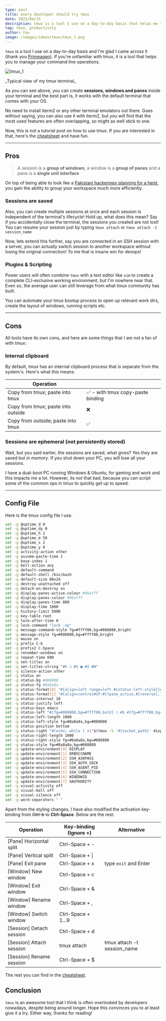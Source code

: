 ```yaml
---
type: post
title: every developer should try tmux
date: 2023/04/15
description: tmux is a tool I use on a day-to-day basis that helps me to manage my command line operations.
tag: tmux, productivity
author: You
image: /images/ideas/tmux/tmux_1.png
---
```


`tmux` is a tool I use on a day-to-day basis and I'm glad I came across it (thank you [Primeagen](https://www.youtube.com/@ThePrimeagen)). If you're unfamiliar with tmux, it is a tool that helps you to manage your command line operations.

![tmux_1](/images/ideas/tmux/tmux_1.png)

<footer> _Typical view of my tmux terminal_</footer>

As you can see above, you can create **sessions, windows and panes** inside your terminal and the best part is, it works with the default terminal that comes with your OS.

No need to install iterm2 or any other terminal emulators out there. Goes without saying, you can also use it with iterm2, but you will find that the most used features are often overlapping, so might as well stick to one.

Now, this is not a tutorial post on how to use tmux. If you are interested in that, here's the [cheatsheet](https://tmuxcheatsheet.com/) and have fun.

---

## Pros

> A session is a **group of windows**, a window is a **group of panes** and a pane is a **single unit interface**

On top of being able to look like a [Pakistani hackermen planning for a heist](https://www.youtube.com/watch?v=AhU45W0JSp8), you gain the ability to group your workspace much more efficiently.

### Sessions are saved

Also, you can create multiple sessions at once and each session is independent of the terminal's lifecycle! Hold up, what does this mean? Say if you accidentally close the terminal, the sessions you created are not lost! You can resume your session just by typing `tmux attach` or `tmux attach -t session_name`

Now, lets extend this further, say you are connected in an SSH session with a server, you can actually switch session to another workspace without losing the original connection! To me that is insane win for devops!

### Plugins & Scripting

Power users will often combine `tmux` with a text editor like `vim` to create a complete CLI-exclusive working environment, but I'm nowhere near that. Even so, the average user can still leverage from what tmux community has built.

You can automate your tmux bootup process to open up relevant work dirs, create the layout of windows, running scripts etc.

---

## Cons

All tools have its own cons, and here are some things that I am not a fan of with tmux:

### Internal clipboard

By default, tmux has an internal clipboard process that is separate from the system's. Here's what this means:

| **Operation**                      |                                   |
| ---------------------------------- | --------------------------------- |
| Copy from tmux; paste into tmux    | ✅ - with tmux copy-paste binding |
| Copy from tmux; paste into outside | ❌                                |
| Copy from outside; paste into tmux | ✅                                |

### Sessions are ephemeral (not persistently stored)

Wait, but you said earlier, the sessions are saved, what gives? Yes they are saved but _in memory_. If you shut down your PC, you will lose all your sessions.

I have a dual-boot PC running Windows & Ubuntu, for gaming and work and this impacts me a lot. However, its not that bad, because you can script some of the common ops in tmux to quickly get up to speed.

---

## Config File

Here is the tmux config file I use.

```bash copy showLineNumbers filename="~/.tmux.conf"
set -g @uptime_d 0
set -g @uptime_dy 0
set -g @uptime_h 2
set -g @uptime_m 50
set -g @uptime_s 2
set -g @uptime_y 0
set -g activity-action other
set -g assume-paste-time 1
set -g base-index 1
set -g bell-action any
set -g default-command
set -g default-shell /bin/bash
set -g default-size 80x24
set -g destroy-unattached off
set -g detach-on-destroy on
set -g display-panes-active-colour #00afff
set -g display-panes-colour #00afff
set -g display-panes-time 800
set -g display-time 1000
set -g history-limit 5000
set -g key-table root
set -g lock-after-time 0
set -g lock-command "lock -np"
set -g message-command-style fg=#ffff00,bg=#080808,bright
set -g message-style fg=#080808,bg=#ffff00,bright
set -g mouse on
set -g prefix C-b
set -g prefix2 C-Space
set -g renumber-windows on
set -g repeat-time 600
set -g set-titles on
set -g set-titles-string "#h ❐ #S ● #I #W"
set -g silence-action other
set -g status on
set -g status-bg #080808
set -g status-fg #8a8a8a
set -g status-format[0] "#[align=left range=left #{status-left-style}]#{T;=/#{status-left-length}:status-left}#[norange default]#[list=on align=#{status-justify}]#[list=left-marker]<#[list=right-marker]>#[list=on]#{W:#[range=window|#{window_index} #{window-status-style}#{?#{&&:#{window_last_flag},#{!=:#{window-status-last-style},default}}, #{window-status-last-style},}#{?#{&&:#{window_bell_flag},#{!=:#{window-status-bell-style},default}}, #{window-status-bell-style},#{?#{&&:#{||:#{window_activity_flag},#{window_silence_flag}},#{!=:#{window-status-activity-style},default}}, #{window-status-activity-style},}}]#{T:window-status-format}#[norange default]#{?window_end_flag,,#{window-status-separator}},#[range=window|#{window_index} list=focus #{?#{!=:#{window-status-current-style},default},#{window-status-current-style},#{window-status-style}}#{?#{&&:#{window_last_flag},#{!=:#{window-status-last-style},default}}, #{window-status-last-style},}#{?#{&&:#{window_bell_flag},#{!=:#{window-status-bell-style},default}}, #{window-status-bell-style},#{?#{&&:#{||:#{window_activity_flag},#{window_silence_flag}},#{!=:#{window-status-activity-style},default}}, #{window-status-activity-style},}}]#{T:window-status-current-format}#[norange list=on default]#{?window_end_flag,,#{window-status-separator}}}#[nolist align=right range=right #{status-right-style}]#{T;=/#{status-right-length}:status-right}#[norange default]"
set -g status-format[1] "#[align=centre]#{P:#{?pane_active,#[reverse],}#{pane_index}[#{pane_width}x#{pane_height}]#[default] }"
set -g status-interval 10
set -g status-justify left
set -g status-keys emacs
set -g status-left "#[fg=#080808,bg=#ffff00,bold] ❐ #S #[fg=#ffff00,bg=#ff00af,none]#[fg=#e4e4e4,bg=#ff00af,none] ↑#{?@uptime_y, #{@uptime_y}y,}#{?@uptime_dy, #{@uptime_dy}d,}#{?@uptime_h, #{@uptime_h}h,}#{?@uptime_m, #{@uptime_m}m,} #[fg=#ff00af,bg=#080808,none] "
set -g status-left-length 1000
set -g status-left-style fg=#8a8a8a,bg=#080808
set -g status-position bottom
set -g status-right "#(echo; while [ x\"$(tmux -S '#{socket_path}' display -p '#{l:#{pid}}')\" = x\"#{pid}\" ]; do nice cut -c3- ~/.tmux.conf | sh -s _uptime; sleep 60; done)#[fg=#080808,bg=#080808,none]#[fg=#8a8a8a,bg=#080808,none] #[fg=none]#[bg=none]#[none]#{?client_prefix,⌨ ,  }#[fg=none]#[bg=none]#[none]#{?mouse,↗ ,  }#[fg=none]#[bg=none]#[none]#{?session_many_attached,⚇ ,}#[fg=none]#[bg=none]#[none]#{?pane_synchronized,⚏ ,}#{?battery_status, #{battery_status},}#{?battery_bar, #{battery_bar},}#{?battery_percentage, #{battery_percentage},} #[fg=#8a8a8a,bg=#080808,none]| %R #[fg=#8a8a8a,bg=#080808,none]| %d %b #[fg=#d70000,bg=#080808,none]#[fg=#e4e4e4,bg=#d70000,none] #(cut -c3- ~/.tmux.conf | sh -s _username #{pane_pid} #{b:pane_tty} false #D)#[fg=none]#[bg=none]#[bold,blink]#{?#{==:#(cut -c3- ~/.tmux.conf | sh -s _username #{pane_pid} #{b:pane_tty} #D),root},!,}#[default]#[fg=#e4e4e4,bg=#d70000,none] #[fg=#e4e4e4,bg=#d70000,none]#[fg=#080808,bg=#e4e4e4,bold] #(cut -c3- ~/.tmux.conf | sh -s _hostname #{pane_pid} #{b:pane_tty} false false #h #D) "
set -g status-right-length 1000
set -g status-right-style fg=#8a8a8a,bg=#080808
set -g status-style fg=#8a8a8a,bg=#080808
set -g update-environment[0] DISPLAY
set -g update-environment[1] KRB5CCNAME
set -g update-environment[2] SSH_ASKPASS
set -g update-environment[3] SSH_AUTH_SOCK
set -g update-environment[4] SSH_AGENT_PID
set -g update-environment[5] SSH_CONNECTION
set -g update-environment[6] WINDOWID
set -g update-environment[7] XAUTHORITY
set -g visual-activity off
set -g visual-bell off
set -g visual-silence off
set -g word-separators " "
```

Apart from the styling changes, I have also modified the activation key-binding from ~~Ctrl-b~~ to **Ctrl-Space**. Below are the rest:

| **Operation**            | **Key-binding** (Ignore +) | **Alternative**             |
| ------------------------ | -------------------------- | --------------------------- |
| [Pane] Horizontal split  | Ctrl-Space + -             |
| [Pane] Vertical split    | Ctrl-Space + \|            |
| [Pane] Exit pane         | Ctrl-Space + x             | type `exit` and Enter       |
| [Window] New window      | Ctrl-Space + c             |
| [Window] Exit window     | Ctrl-Space + &             |
| [Window] Rename window   | Ctrl-Space + ,             |
| [Window] Switch window   | Ctrl-Space + 1...9         |
| [Session] Detach session | Ctrl-Space + d             |
| [Session] Attach session | tmux attach                | tmux attach -t session_name |
| [Session] Rename session | Ctrl-Space + $             |

The rest you can find in the [cheatsheet](https://tmuxcheatsheet.com/).

## Conclusion

`tmux` is an awesome tool that I think is often overlooked by developers nowadays, despite being around longer. Hope this convinces you to at least give it a try. Either way, thanks for reading!
